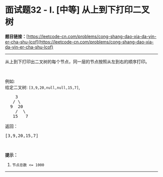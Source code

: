# 面试题32 - I. [中等] 从上到下打印二叉树

**题目链接：**[https://leetcode-cn.com/problems/cong-shang-dao-xia-da-yin-er-cha-shu-lcof](https://leetcode-cn.com/problems/cong-shang-dao-xia-da-yin-er-cha-shu-lcof)

---

<div class="content__1Y2H">
 <div class="notranslate">
  <p>从上到下打印出二叉树的每个节点，同一层的节点按照从左到右的顺序打印。</p> 
  <p>&nbsp;</p> 
  <p>例如:<br> 给定二叉树:&nbsp;<code>[3,9,20,null,null,15,7]</code>,</p> 
  <pre class="language-text">    3
   / \
  9  20
    /  \
   15   7
</pre> 
  <p>返回：</p> 
  <pre class="language-text">[3,9,20,15,7]
</pre> 
  <p>&nbsp;</p> 
  <p><strong>提示：</strong></p> 
  <ol> 
   <li><code>节点总数 &lt;= 1000</code></li> 
  </ol> 
 </div>
</div>

---

```

```